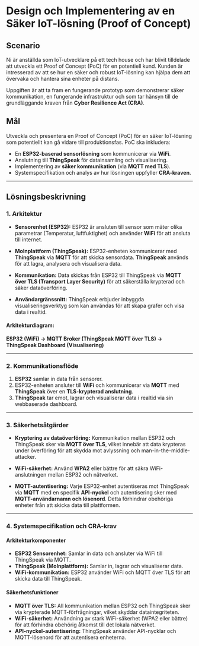 # Design och Implementering av en Säker IoT-lösning (Proof of Concept)

## Scenario
Ni är anställda som IoT-utvecklare på ett tech house och har blivit tilldelade att utveckla ett Proof of Concept (PoC) för en potentiell kund. Kunden är intresserad av att se hur en säker och robust IoT-lösning kan hjälpa dem att övervaka och hantera sina enheter på distans.

Uppgiften är att ta fram en fungerande prototyp som demonstrerar säker kommunikation, en fungerande infrastruktur och som tar hänsyn till de grundläggande kraven från **Cyber Resilience Act (CRA)**.

## Mål
Utveckla och presentera en Proof of Concept (PoC) för en säker IoT-lösning som potentiellt kan gå vidare till produktionsfas. PoC ska inkludera:

- En **ESP32-baserad sensorlösning** som kommunicerar via **WiFi**.
- Anslutning till **ThingSpeak** för datainsamling och visualisering.
- Implementering av **säker kommunikation** (via **MQTT med TLS**).
- Systemspecifikation och analys av hur lösningen uppfyller **CRA-kraven**.

---

## Lösningsbeskrivning

### 1. Arkitektur
- **Sensorenhet (ESP32):** ESP32 är ansluten till sensor som mäter olika parametrar (Temperatur, luftfuktighet) och använder **WiFi** för att ansluta till internet.
  
- **Molnplattform (ThingSpeak):** ESP32-enheten kommunicerar med **ThingSpeak** via **MQTT** för att skicka sensordata. **ThingSpeak** används för att lagra, analysera och visualisera data.

- **Kommunikation:** Data skickas från ESP32 till ThingSpeak via **MQTT över TLS (Transport Layer Security)** för att säkerställa krypterad och säker dataöverföring.

- **Användargränssnitt:** ThingSpeak erbjuder inbyggda visualiseringsverktyg som kan användas för att skapa grafer och visa data i realtid.

#### Arkitekturdiagram:
**ESP32 (WiFi) → MQTT Broker (ThingSpeak MQTT över TLS) → ThingSpeak Dashboard (Visualisering)**

---

### 2. Kommunikationsflöde
1. **ESP32** samlar in data från sensorer.
2. ESP32-enheten ansluter till **WiFi** och kommunicerar via **MQTT** med **ThingSpeak** över en **TLS-krypterad anslutning**.
3. **ThingSpeak** tar emot, lagrar och visualiserar data i realtid via sin webbaserade dashboard.

---

### 3. Säkerhetsåtgärder
- **Kryptering av dataöverföring:** Kommunikation mellan ESP32 och ThingSpeak sker via **MQTT över TLS**, vilket innebär att data krypteras under överföring för att skydda mot avlyssning och man-in-the-middle-attacker.
  
- **WiFi-säkerhet:** Använd **WPA2** eller bättre för att säkra WiFi-anslutningen mellan ESP32 och nätverket.

- **MQTT-autentisering:** Varje ESP32-enhet autentiseras mot ThingSpeak via **MQTT** med en specifik **API-nyckel** och autentisering sker med **MQTT-användarnamn och lösenord**. Detta förhindrar obehöriga enheter från att skicka data till plattformen.

---

### 4. Systemspecifikation och CRA-krav

#### Arkitekturkomponenter
- **ESP32 Sensorenhet:** Samlar in data och ansluter via WiFi till ThingSpeak via MQTT.
- **ThingSpeak (Molnplattform):** Samlar in, lagrar och visualiserar data.
- **WiFi-kommunikation:** ESP32 använder WiFi och MQTT över TLS för att skicka data till ThingSpeak.

#### Säkerhetsfunktioner
- **MQTT över TLS:** All kommunikation mellan ESP32 och ThingSpeak sker via krypterade MQTT-förfrågningar, vilket skyddar dataintegriteten.
- **WiFi-säkerhet:** Användning av stark WiFi-säkerhet (WPA2 eller bättre) för att förhindra obehörig åtkomst till det lokala nätverket.
- **API-nyckel-autentisering:** ThingSpeak använder API-nycklar och MQTT-lösenord för att autentisera enheterna.

